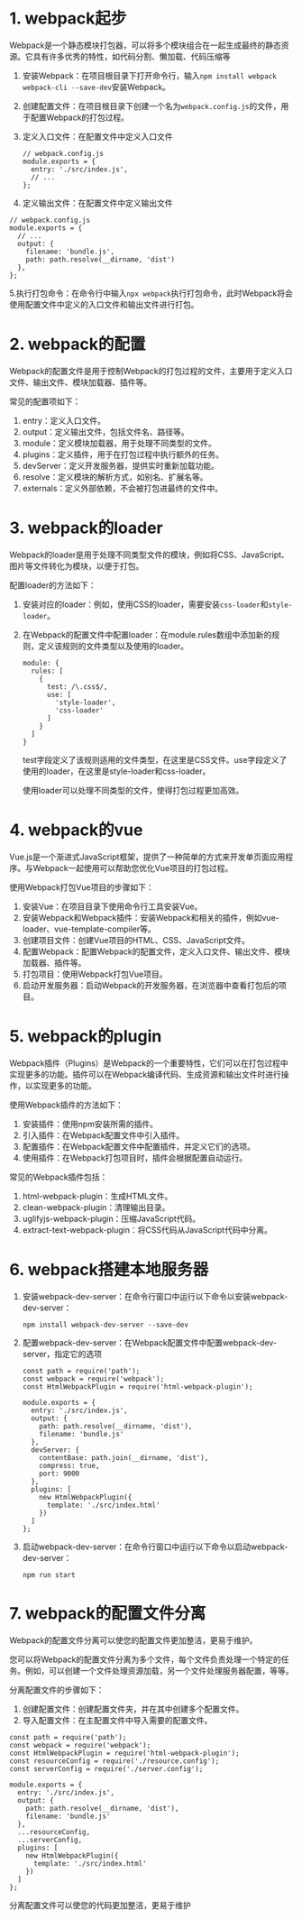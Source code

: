 # 1. webpack起步

Webpack是一个静态模块打包器，可以将多个模块组合在一起生成最终的静态资源。它具有许多优秀的特性，如代码分割、懒加载、代码压缩等

1. 安装Webpack：在项目根目录下打开命令行，输入`npm install webpack webpack-cli --save-dev`安装Webpack。

2. 创建配置文件：在项目根目录下创建一个名为`webpack.config.js`的文件，用于配置Webpack的打包过程。

3. 定义入口文件：在配置文件中定义入口文件

   ```
   // webpack.config.js
   module.exports = {
     entry: './src/index.js',
     // ...
   };
   
   ```

4. 定义输出文件：在配置文件中定义输出文件

```
// webpack.config.js
module.exports = {
  // ...
  output: {
    filename: 'bundle.js',
    path: path.resolve(__dirname, 'dist')
  },
};

```

5.执行打包命令：在命令行中输入`npx webpack`执行打包命令，此时Webpack将会使用配置文件中定义的入口文件和输出文件进行打包。



# 2. webpack的配置

Webpack的配置文件是用于控制Webpack的打包过程的文件，主要用于定义入口文件、输出文件、模块加载器、插件等。

常见的配置项如下：

1. entry：定义入口文件。
2. output：定义输出文件，包括文件名、路径等。
3. module：定义模块加载器，用于处理不同类型的文件。
4. plugins：定义插件，用于在打包过程中执行额外的任务。
5. devServer：定义开发服务器，提供实时重新加载功能。
6. resolve：定义模块的解析方式，如别名、扩展名等。
7. externals：定义外部依赖，不会被打包进最终的文件中。



# 3. webpack的loader

Webpack的loader是用于处理不同类型文件的模块，例如将CSS、JavaScript、图片等文件转化为模块，以便于打包。

配置loader的方法如下：

1. 安装对应的loader：例如，使用CSS的loader，需要安装`css-loader`和`style-loader`。

2. 在Webpack的配置文件中配置loader：在module.rules数组中添加新的规则，定义该规则的文件类型以及使用的loader。

   ```
   module: {
     rules: [
       {
         test: /\.css$/,
         use: [
           'style-loader',
           'css-loader'
         ]
       }
     ]
   }
   
   ```

   test字段定义了该规则适用的文件类型，在这里是CSS文件。use字段定义了使用的loader，在这里是style-loader和css-loader。

   使用loader可以处理不同类型的文件，使得打包过程更加高效。



# 4. webpack的vue

Vue.js是一个渐进式JavaScript框架，提供了一种简单的方式来开发单页面应用程序。与Webpack一起使用可以帮助您优化Vue项目的打包过程。

使用Webpack打包Vue项目的步骤如下：

1. 安装Vue：在项目目录下使用命令行工具安装Vue。
2. 安装Webpack和Webpack插件：安装Webpack和相关的插件，例如vue-loader、vue-template-compiler等。
3. 创建项目文件：创建Vue项目的HTML、CSS、JavaScript文件。
4. 配置Webpack：配置Webpack的配置文件，定义入口文件、输出文件、模块加载器、插件等。
5. 打包项目：使用Webpack打包Vue项目。
6. 启动开发服务器：启动Webpack的开发服务器，在浏览器中查看打包后的项目。



# 5. webpack的plugin

Webpack插件（Plugins）是Webpack的一个重要特性，它们可以在打包过程中实现更多的功能。插件可以在Webpack编译代码、生成资源和输出文件时进行操作，以实现更多的功能。

使用Webpack插件的方法如下：

1. 安装插件：使用npm安装所需的插件。
2. 引入插件：在Webpack配置文件中引入插件。
3. 配置插件：在Webpack配置文件中配置插件，并定义它们的选项。
4. 使用插件：在Webpack打包项目时，插件会根据配置自动运行。

常见的Webpack插件包括：

1. html-webpack-plugin：生成HTML文件。
2. clean-webpack-plugin：清理输出目录。
3. uglifyjs-webpack-plugin：压缩JavaScript代码。
4. extract-text-webpack-plugin：将CSS代码从JavaScript代码中分离。



# 6. webpack搭建本地服务器

1. 安装webpack-dev-server：在命令行窗口中运行以下命令以安装webpack-dev-server：

   ```
   npm install webpack-dev-server --save-dev
   
   ```

2. 配置webpack-dev-server：在Webpack配置文件中配置webpack-dev-server，指定它的选项

   ```
   const path = require('path');
   const webpack = require('webpack');
   const HtmlWebpackPlugin = require('html-webpack-plugin');
   
   module.exports = {
     entry: './src/index.js',
     output: {
       path: path.resolve(__dirname, 'dist'),
       filename: 'bundle.js'
     },
     devServer: {
       contentBase: path.join(__dirname, 'dist'),
       compress: true,
       port: 9000
     },
     plugins: [
       new HtmlWebpackPlugin({
         template: './src/index.html'
       })
     ]
   };
   
   ```

   

3. 启动webpack-dev-server：在命令行窗口中运行以下命令以启动webpack-dev-server：

   ```
   npm run start
   ```

   

# 7. webpack的配置文件分离

Webpack的配置文件分离可以使您的配置文件更加整洁，更易于维护。

您可以将Webpack的配置文件分离为多个文件，每个文件负责处理一个特定的任务。例如，可以创建一个文件处理资源加载，另一个文件处理服务器配置，等等。

分离配置文件的步骤如下：

1. 创建配置文件：创建配置文件夹，并在其中创建多个配置文件。
2. 导入配置文件：在主配置文件中导入需要的配置文件。

```vue
const path = require('path');
const webpack = require('webpack');
const HtmlWebpackPlugin = require('html-webpack-plugin');
const resourceConfig = require('./resource.config');
const serverConfig = require('./server.config');

module.exports = {
  entry: './src/index.js',
  output: {
    path: path.resolve(__dirname, 'dist'),
    filename: 'bundle.js'
  },
  ...resourceConfig,
  ...serverConfig,
  plugins: [
    new HtmlWebpackPlugin({
      template: './src/index.html'
    })
  ]
};

```

分离配置文件可以使您的代码更加整洁，更易于维护